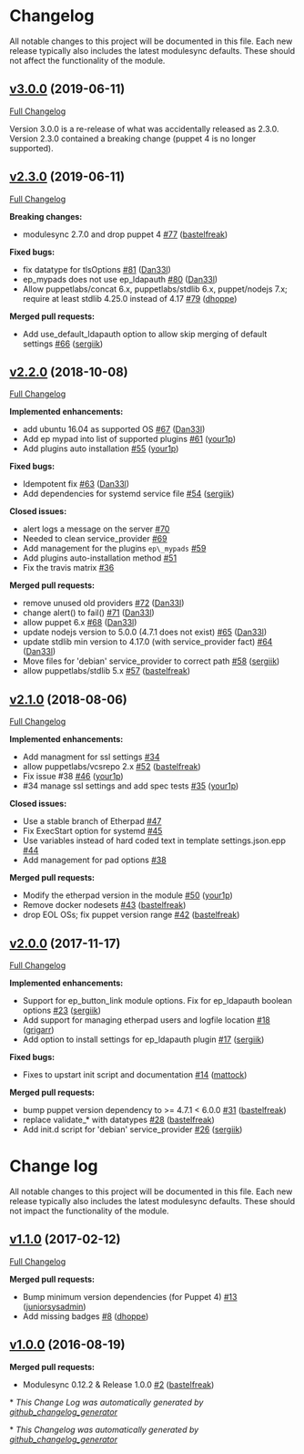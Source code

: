 # Changelog

All notable changes to this project will be documented in this file.
Each new release typically also includes the latest modulesync defaults.
These should not affect the functionality of the module.

## [v3.0.0](https://github.com/voxpupuli/puppet-etherpad/tree/v3.0.0) (2019-06-11)

[Full Changelog](https://github.com/voxpupuli/puppet-etherpad/compare/v2.3.0...v3.0.0)

Version 3.0.0 is a re-release of what was accidentally released as 2.3.0.  Version 2.3.0 contained a breaking change (puppet 4 is no longer supported).

## [v2.3.0](https://github.com/voxpupuli/puppet-etherpad/tree/v2.3.0) (2019-06-11)

[Full Changelog](https://github.com/voxpupuli/puppet-etherpad/compare/v2.2.0...v2.3.0)

**Breaking changes:**

- modulesync 2.7.0 and drop puppet 4 [\#77](https://github.com/voxpupuli/puppet-etherpad/pull/77) ([bastelfreak](https://github.com/bastelfreak))

**Fixed bugs:**

- fix datatype for tlsOptions [\#81](https://github.com/voxpupuli/puppet-etherpad/pull/81) ([Dan33l](https://github.com/Dan33l))
- ep\_mypads does not use ep\_ldapauth [\#80](https://github.com/voxpupuli/puppet-etherpad/pull/80) ([Dan33l](https://github.com/Dan33l))
- Allow puppetlabs/concat 6.x, puppetlabs/stdlib 6.x, puppet/nodejs 7.x; require at least stdlib 4.25.0 instead of 4.17 [\#79](https://github.com/voxpupuli/puppet-etherpad/pull/79) ([dhoppe](https://github.com/dhoppe))

**Merged pull requests:**

- Add use\_default\_ldapauth option to allow skip merging of default settings [\#66](https://github.com/voxpupuli/puppet-etherpad/pull/66) ([sergiik](https://github.com/sergiik))

## [v2.2.0](https://github.com/voxpupuli/puppet-etherpad/tree/v2.2.0) (2018-10-08)

[Full Changelog](https://github.com/voxpupuli/puppet-etherpad/compare/v2.1.0...v2.2.0)

**Implemented enhancements:**

- add ubuntu 16.04 as supported OS [\#67](https://github.com/voxpupuli/puppet-etherpad/pull/67) ([Dan33l](https://github.com/Dan33l))
- Add ep mypad into list of supported plugins [\#61](https://github.com/voxpupuli/puppet-etherpad/pull/61) ([your1p](https://github.com/your1p))
- Add plugins auto installation  [\#55](https://github.com/voxpupuli/puppet-etherpad/pull/55) ([your1p](https://github.com/your1p))

**Fixed bugs:**

- Idempotent fix [\#63](https://github.com/voxpupuli/puppet-etherpad/pull/63) ([Dan33l](https://github.com/Dan33l))
- Add dependencies for systemd service file [\#54](https://github.com/voxpupuli/puppet-etherpad/pull/54) ([sergiik](https://github.com/sergiik))

**Closed issues:**

- alert logs a message on the server [\#70](https://github.com/voxpupuli/puppet-etherpad/issues/70)
- Needed to clean service\_provider [\#69](https://github.com/voxpupuli/puppet-etherpad/issues/69)
- Add management for the plugins `ep\_mypads` [\#59](https://github.com/voxpupuli/puppet-etherpad/issues/59)
- Add plugins auto-installation method  [\#51](https://github.com/voxpupuli/puppet-etherpad/issues/51)
- Fix the travis matrix [\#36](https://github.com/voxpupuli/puppet-etherpad/issues/36)

**Merged pull requests:**

- remove unused old providers [\#72](https://github.com/voxpupuli/puppet-etherpad/pull/72) ([Dan33l](https://github.com/Dan33l))
- change alert\(\) to fail\(\) [\#71](https://github.com/voxpupuli/puppet-etherpad/pull/71) ([Dan33l](https://github.com/Dan33l))
- allow puppet 6.x [\#68](https://github.com/voxpupuli/puppet-etherpad/pull/68) ([Dan33l](https://github.com/Dan33l))
- update nodejs version to 5.0.0 \(4.7.1 does not exist\) [\#65](https://github.com/voxpupuli/puppet-etherpad/pull/65) ([Dan33l](https://github.com/Dan33l))
- update stdlib min version to 4.17.0 \(with service\_provider fact\) [\#64](https://github.com/voxpupuli/puppet-etherpad/pull/64) ([Dan33l](https://github.com/Dan33l))
- Move files for 'debian' service\_provider to correct path [\#58](https://github.com/voxpupuli/puppet-etherpad/pull/58) ([sergiik](https://github.com/sergiik))
- allow puppetlabs/stdlib 5.x [\#57](https://github.com/voxpupuli/puppet-etherpad/pull/57) ([bastelfreak](https://github.com/bastelfreak))

## [v2.1.0](https://github.com/voxpupuli/puppet-etherpad/tree/v2.1.0) (2018-08-06)

[Full Changelog](https://github.com/voxpupuli/puppet-etherpad/compare/v2.0.0...v2.1.0)

**Implemented enhancements:**

- Add managment for ssl settings [\#34](https://github.com/voxpupuli/puppet-etherpad/issues/34)
- allow puppetlabs/vcsrepo 2.x [\#52](https://github.com/voxpupuli/puppet-etherpad/pull/52) ([bastelfreak](https://github.com/bastelfreak))
- Fix issue \#38 [\#46](https://github.com/voxpupuli/puppet-etherpad/pull/46) ([your1p](https://github.com/your1p))
- \#34 manage ssl settings and add spec tests [\#35](https://github.com/voxpupuli/puppet-etherpad/pull/35) ([your1p](https://github.com/your1p))

**Closed issues:**

- Use a stable branch of Etherpad [\#47](https://github.com/voxpupuli/puppet-etherpad/issues/47)
- Fix ExecStart option for systemd  [\#45](https://github.com/voxpupuli/puppet-etherpad/issues/45)
- Use variables instead of hard coded text in template settings.json.epp [\#44](https://github.com/voxpupuli/puppet-etherpad/issues/44)
- Add management for pad options  [\#38](https://github.com/voxpupuli/puppet-etherpad/issues/38)

**Merged pull requests:**

- Modify the etherpad version in the module [\#50](https://github.com/voxpupuli/puppet-etherpad/pull/50) ([your1p](https://github.com/your1p))
- Remove docker nodesets [\#43](https://github.com/voxpupuli/puppet-etherpad/pull/43) ([bastelfreak](https://github.com/bastelfreak))
- drop EOL OSs; fix puppet version range [\#42](https://github.com/voxpupuli/puppet-etherpad/pull/42) ([bastelfreak](https://github.com/bastelfreak))

## [v2.0.0](https://github.com/voxpupuli/puppet-etherpad/tree/v2.0.0) (2017-11-17)

[Full Changelog](https://github.com/voxpupuli/puppet-etherpad/compare/v1.1.0...v2.0.0)

**Implemented enhancements:**

- Support for ep\_button\_link module options. Fix for ep\_ldapauth boolean options [\#23](https://github.com/voxpupuli/puppet-etherpad/pull/23) ([sergiik](https://github.com/sergiik))
- Add support for managing etherpad users and logfile location [\#18](https://github.com/voxpupuli/puppet-etherpad/pull/18) ([grigarr](https://github.com/grigarr))
- Add option to install settings for ep\_ldapauth plugin [\#17](https://github.com/voxpupuli/puppet-etherpad/pull/17) ([sergiik](https://github.com/sergiik))

**Fixed bugs:**

- Fixes to upstart init script and documentation [\#14](https://github.com/voxpupuli/puppet-etherpad/pull/14) ([mattock](https://github.com/mattock))

**Merged pull requests:**

- bump puppet version dependency to \>= 4.7.1 \< 6.0.0 [\#31](https://github.com/voxpupuli/puppet-etherpad/pull/31) ([bastelfreak](https://github.com/bastelfreak))
- replace validate\_\* with datatypes [\#28](https://github.com/voxpupuli/puppet-etherpad/pull/28) ([bastelfreak](https://github.com/bastelfreak))
- Add init.d script for 'debian' service\_provider [\#26](https://github.com/voxpupuli/puppet-etherpad/pull/26) ([sergiik](https://github.com/sergiik))

# Change log

All notable changes to this project will be documented in this file.
Each new release typically also includes the latest modulesync defaults.
These should not impact the functionality of the module.

## [v1.1.0](https://github.com/voxpupuli/puppet-etherpad/tree/v1.1.0) (2017-02-12)
[Full Changelog](https://github.com/voxpupuli/puppet-etherpad/compare/v1.0.0...v1.1.0)

**Merged pull requests:**

- Bump minimum version dependencies \(for Puppet 4\) [\#13](https://github.com/voxpupuli/puppet-etherpad/pull/13) ([juniorsysadmin](https://github.com/juniorsysadmin))
- Add missing badges [\#8](https://github.com/voxpupuli/puppet-etherpad/pull/8) ([dhoppe](https://github.com/dhoppe))

## [v1.0.0](https://github.com/voxpupuli/puppet-etherpad/tree/v1.0.0) (2016-08-19)
**Merged pull requests:**

- Modulesync 0.12.2 & Release 1.0.0 [\#2](https://github.com/voxpupuli/puppet-etherpad/pull/2) ([bastelfreak](https://github.com/bastelfreak))



\* *This Change Log was automatically generated by [github_changelog_generator](https://github.com/skywinder/Github-Changelog-Generator)*


\* *This Changelog was automatically generated by [github_changelog_generator](https://github.com/github-changelog-generator/github-changelog-generator)*
